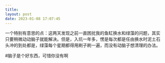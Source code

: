 ```yaml
---
title: 
layout: post
date: 2023-01-08 17:07:45
---
```


一个特别有意思的点：这两天发现之前一直困扰我的鱼缸换水和绿藻的问题，其实只要稍微动动脑子就能解决。但是，入坑一年多，愣是每次都是任由换水时泥土石头冲的到处都是，绿藻每个星期都得用刷子刷一遍，而没有动脑子想清理的办法。

#脑子是个好东西，可惜你没有啊
